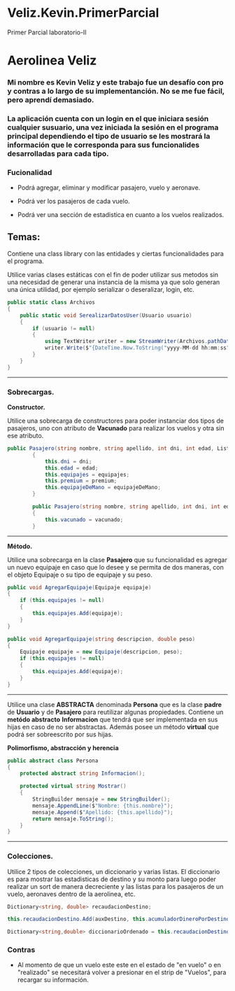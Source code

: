 # Veliz.Kevin.PrimerParcial
Primer Parcial laboratorio-II

# Aerolinea Veliz

### Mi nombre es Kevin Veliz y este trabajo fue un desafío con pro y contras a lo largo de su implementanción. No se me fue fácil, pero aprendí demasiado.

### La aplicación cuenta con un login en el que iniciara sesión cualquier susuario, una vez iniciada la sesión en el programa principal dependiendo el tipo de usuario se les mostrará la información que le corresponda para sus funcionalides desarrolladas para cada tipo.

### **Fucionalidad**
* Podrá agregar, eliminar y modificar pasajero, vuelo y aeronave.

* Podrá ver los pasajeros de cada vuelo.

* Podrá ver una sección de estadistica en cuanto a los vuelos realizados.

## Temas:
Contiene una class library con las entidades y ciertas funcionalidades para el programa.

Utilice varias clases estáticas con el fin de poder utilizar sus metodos sin una necesidad de generar una instancia de la misma ya que solo generan una única utilidad, por ejemplo serializar o deseralizar, login, etc.

```` C#
public static class Archivos
{
    public static void SerealizarDatosUser(Usuario usuario)
    {
        if (usuario != null)
        {
            using TextWriter writer = new StreamWriter(Archivos.pathDataUsuario, true);
            writer.Write($"{DateTime.Now.ToString("yyyy-MM-dd hh:mm:ss")} - {usuario}");
        }
    }
}
````
---
### **Sobrecargas.**


**Constructor.**

Utilice una sobrecarga de constructores para poder instanciar dos tipos de pasajeros, uno con atributo de **Vacunado** para realizar los vuelos y otra sin ese atributo.

```` C#
public Pasajero(string nombre, string apellido, int dni, int edad, List<Equipaje> equipajes, bool premium, bool equipajeDeMano) : base(nombre,apellido)
        {
            this.dni = dni; 
            this.edad = edad;
            this.equipajes = equipajes;
            this.premium = premium;
            this.equipajeDeMano = equipajeDeMano;
        }

        public Pasajero(string nombre, string apellido, int dni, int edad, List<Equipaje> equipajes, bool premium, bool equipajeDeMano, bool vacunado) : this(nombre, apellido, dni, edad, equipajes, premium, equipajeDeMano)
        {
            this.vacunado = vacunado;
        }
````
---

**Método.**

Utilice una sobrecarga en la clase **Pasajero** que su funcionalidad es agregar un nuevo equipaje en caso que lo desee y se permita de dos maneras, con el objeto Equipaje o su tipo de equipaje y su peso.

```` C#
public void AgregarEquipaje(Equipaje equipaje)
{
    if (this.equipajes != null)
    {
        this.equipajes.Add(equipaje);
    }
}

public void AgregarEquipaje(string descripcion, double peso)
{
    Equipaje equipaje = new Equipaje(descripcion, peso);
    if (this.equipajes != null)
    {
        this.equipajes.Add(equipaje);
    }
}
````
---

Utilice una clase **ABSTRACTA** denominada **Persona** que es la clase **padre** de **Usuario**  y de **Pasajero** para reutilizar algunas propiedades. Contiene un **metódo abstracto** **Informacion** que tendrá que ser implementada en sus hijas en caso de no ser abstractas. Además posee un método **virtual** que podrá ser sobreescrito por sus hijas.

**Polimorfismo, abstracción y herencia**
```` C# 
public abstract class Persona
{
    protected abstract string Informacion();

    protected virtual string Mostrar()
    {
        StringBuilder mensaje = new StringBuilder();
        mensaje.AppendLine($"Nombre: {this.nombre}");
        mensaje.Append($"Apellido: {this.apellido}");
        return mensaje.ToString();
    }
}
````
---
### Colecciones.
Utilice 2 tipos de colecciones, un diccionario y varias listas. El diccionario es para mostrar las estadisticas de destino y su monto para luego poder realizar un sort de manera decreciente y las listas para los pasajeros de un vuelo, aeronaves dentro de la aerolinea, etc.

````C#
Dictionary<string, double> recaudacionDestino;

this.recaudacionDestino.Add(auxDestino, this.acumuladorDineroPorDestino);

Dictionary<string,double> diccionarioOrdenado = this.recaudacionDestino.OrderByDescending(x => x.Value).ToDictionary(x => x.Key, x => x.Value);
````

### **Contras**

* Al momento de que un vuelo este este en el estado de "en vuelo" o en "realizado" se necesitará volver a presionar en el strip de "Vuelos", para recargar su información.




